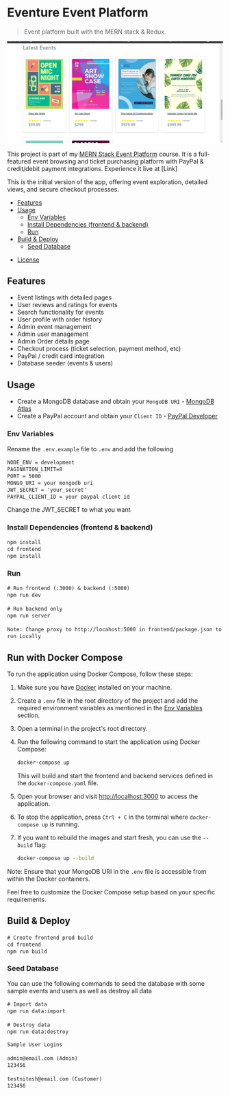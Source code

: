 # Eventure Event Platform

> Event platform built with the MERN stack & Redux.

<img src="/frontend/public/images/screens.png">

This project is part of my [MERN Stack Event Platform](https://www.eventify.com/mern-stack-event-platform) course. It is a full-featured event browsing and ticket purchasing platform with PayPal & credit/debit payment integrations. Experience it live at [Link]

This is the initial version of the app, offering event exploration, detailed views, and secure checkout processes.

- [Features](#features)
- [Usage](#usage)
  - [Env Variables](#env-variables)
  - [Install Dependencies (frontend & backend)](#install-dependencies-frontend--backend)
  - [Run](#run)
- [Build & Deploy](#build--deploy)
  - [Seed Database](#seed-database)

* [License](#license)

## Features

- Event listings with detailed pages
- User reviews and ratings for events
- Search functionality for events
- User profile with order history
- Admin event management
- Admin user management
- Admin Order details page
- Checkout process (ticket selection, payment method, etc)
- PayPal / credit card integration
- Database seeder (events & users)

## Usage

- Create a MongoDB database and obtain your `MongoDB URI` - [MongoDB Atlas](https://www.mongodb.com/cloud/atlas/register)
- Create a PayPal account and obtain your `Client ID` - [PayPal Developer](https://developer.paypal.com/)

### Env Variables

Rename the `.env.example` file to `.env` and add the following

```
NODE_ENV = development
PAGINATION_LIMIT=8
PORT = 5000
MONGO_URI = your mongodb uri
JWT_SECRET = 'your_secret'
PAYPAL_CLIENT_ID = your paypal client id
```

Change the JWT_SECRET to what you want

### Install Dependencies (frontend & backend)

```
npm install
cd frontend
npm install
```

### Run

```
# Run frontend (:3000) & backend (:5000)
npm run dev

# Run backend only
npm run server

Note: Change proxy to http://locahost:5000 in frontend/package.json to run Locally
```
## Run with Docker Compose

To run the application using Docker Compose, follow these steps:

1. Make sure you have [Docker](https://www.docker.com/get-started) installed on your machine.

2. Create a `.env` file in the root directory of the project and add the required environment variables as mentioned in the [Env Variables](#env-variables) section.

3. Open a terminal in the project's root directory.

4. Run the following command to start the application using Docker Compose:

    ```bash
    docker-compose up
    ```

    This will build and start the frontend and backend services defined in the `docker-compose.yaml` file.

5. Open your browser and visit [http://localhost:3000](http://localhost:3000) to access the application.

6. To stop the application, press `Ctrl + C` in the terminal where `docker-compose up` is running.

7. If you want to rebuild the images and start fresh, you can use the `--build` flag:

    ```bash
    docker-compose up --build
    ```

Note: Ensure that your MongoDB URI in the `.env` file is accessible from within the Docker containers.

Feel free to customize the Docker Compose setup based on your specific requirements.

## Build & Deploy

```
# Create frontend prod build
cd frontend
npm run build
```

### Seed Database

You can use the following commands to seed the database with some sample events and users as well as destroy all data

```
# Import data
npm run data:import

# Destroy data
npm run data:destroy
```

```
Sample User Logins

admin@email.com (Admin)
123456

testnitesh@email.com (Customer)
123456
```
